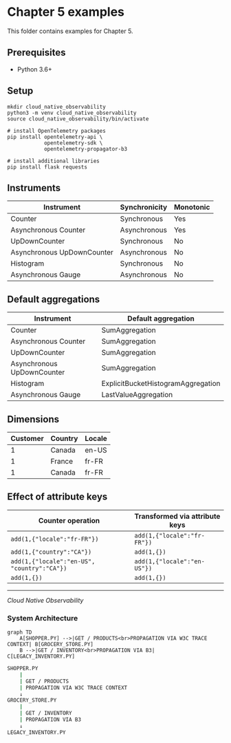 # Chapter 5 examples

This folder contains examples for Chapter 5.

## Prerequisites

- Python 3.6+

## Setup

```
mkdir cloud_native_observability
python3 -m venv cloud_native_observability
source cloud_native_observability/bin/activate

# install OpenTelemetry packages
pip install opentelemetry-api \
            opentelemetry-sdk \
            opentelemetry-propagator-b3

# install additional libraries
pip install flask requests
```

## Instruments

| Instrument                 | Synchronicity | Monotonic |
| -------------------------- | ------------- | --------- |
| Counter                    | Synchronous   | Yes       |
| Asynchronous Counter       | Asynchronous  | Yes       |
| UpDownCounter              | Synchronous   | No        |
| Asynchronous UpDownCounter | Asynchronous  | No        |
| Histogram                  | Synchronous   | No        |
| Asynchronous Gauge         | Asynchronous  | No        |

## Default aggregations

| Instrument                 | Default aggregation                |
| -------------------------- | ---------------------------------- |
| Counter                    | SumAggregation                     |
| Asynchronous Counter       | SumAggregation                     |
| UpDownCounter              | SumAggregation                     |
| Asynchronous UpDownCounter | SumAggregation                     |
| Histogram                  | ExplicitBucketHistogramAggregation |
| Asynchronous Gauge         | LastValueAggregation               |

## Dimensions

| Customer | Country | Locale |
| -------- | ------- | ------ |
| 1        | Canada  | en-US  |
| 1        | France  | fr-FR  |
| 1        | Canada  | fr-FR  |

## Effect of attribute keys

| Counter operation                           | Transformed via attribute keys |
| ------------------------------------------- | ------------------------------ |
| `add(1,{"locale":"fr-FR"})`                 | `add(1,{"locale":"fr-FR"})`    |
| `add(1,{"country":"CA"})`                   | `add(1,{})`                    |
| `add(1,{"locale":"en-US", "country":"CA"})` | `add(1,{"locale":"en-US"})`    |
| `add(1,{})`                                 | `add(1,{})`                    |

---

_Cloud Native Observability_

### System Architecture
```mermaid
graph TD
    A[SHOPPER.PY] -->|GET / PRODUCTS<br>PROPAGATION VIA W3C TRACE CONTEXT| B[GROCERY_STORE.PY]
    B -->|GET / INVENTORY<br>PROPAGATION VIA B3| C[LEGACY_INVENTORY.PY]
```
```bash
SHOPPER.PY
    |
    | GET / PRODUCTS
    | PROPAGATION VIA W3C TRACE CONTEXT
    ↓
GROCERY_STORE.PY
    |
    | GET / INVENTORY
    | PROPAGATION VIA B3
    ↓
LEGACY_INVENTORY.PY
```